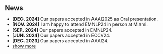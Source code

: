 <h1 id="news"></h1>

<h2 style="margin: 30px 0px 10px;">News</h2>

<script type="text/javascript">
  function toggle_vis(id) {
      var e = document.getElementById(id);
      if (e.style.display == 'none')
          e.style.display = 'inline';
      else
          e.style.display = 'none';
  }
</script>

<ul>
<li><strong>[DEC. 2024]</strong> Our papers accepted in AAAI2025 as Oral presentation.</li> 
<li><strong>[NOV. 2024]</strong> I am happy to attend EMNLP24 in person at Miami.</li> 
<li><strong>[SEP. 2024]</strong> Our papers accepted in EMNLP24.</li> 
<li><strong>[JUN. 2024]</strong> Our papers accepted in ECCV24.</li> 
<li><strong>[DEC. 2023]</strong> Our papers accepted in AAAI24.</li> 

<li><a href="javascript:toggle_vis('news')">show more</a></li>
</ul>
<ul id="news" style="display:none;">
<li>Aug 2023 - Our papers accepted as Oral Presentation in ACM CIKM2023.</li>
<li>May 2023 - Our two journal papers accepted in IEEE TETCI and IJB.</li>
<li>Nov 2022 - Our conference paper accepted in AAAI'23. We propose a novel augmentation for medical image domain generalization. The code released at <a href="https://github.com/Kaiseem/SLAug">here</a>.</li>
<li>Jul 2022 - Our conference paper accepted in ECCV'22. We propose a novel hybrid vision-transformer-based GAN for image outpainting. The code released at <a href="https://github.com/Kaiseem/QueryOTR">here</a>.</li>
<li>Jun 2022 - Our journal paper accepted in IEEE-JBHI (IF: 7.0).</li>
<li>Dec 2021 - Our team PremiLab wins 5th in the Challenge <a href="https://www.sciencedirect.com/science/article/pii/S1361841522002560">CrossMoDa 2021 (MICCAI workshop)</a>.</li>
<li>Dec 2021 - Our journal paper accepted in International Journal of Bioprinting (IF: 7.4).</li>
<li>Nov 2021 - Our journal paper accepted in Cognitive Computation (IF: 4.9).</li>
<li>Dec 2019 - I started my PhD course at UoL PremiLab Lab with full scholarship.</li>
</ul>
